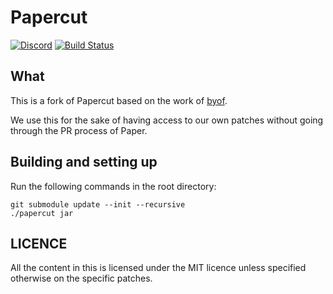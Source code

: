 # Papercut

[![Discord](https://img.shields.io/discord/261089360521330688?label=Discord&logo=Discord)](https://discord.gg/ad9TYGH)
[![Build Status](https://jenkins.proximyst.com/buildStatus/icon?job=Servers%2FPapercut)](https://jenkins.proximyst.com/job/Servers/job/Papercut/)

## What

This is a fork of Papercut based on the work of [byof](https://github.com/electronicboy/byof).

We use this for the sake of having access to our own patches without going through the PR process of Paper.

## Building and setting up

Run the following commands in the root directory:

```
git submodule update --init --recursive
./papercut jar
```

## LICENCE

All the content in this is licensed under the MIT licence unless specified otherwise on the specific patches.